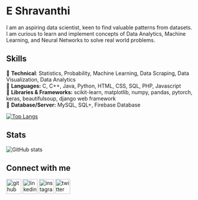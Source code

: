 # E Shravanthi
I am an aspiring data scientist, keen to find valuable patterns from datasets. I am curious to learn and implement concepts of Data Analytics, Machine Learning, and Neural Networks to solve real world problems.



## Skills
🎯 <b>Technical</b>: Statistics, Probability, Machine Learning, Data Scraping, Data Visualization, Data Analytics<br/>
🎯 <b>Languages:</b> C, C++, Java, Python, HTML, CSS, SQL, PHP, Javascript<br/>
🎯 <b>Libraries & Frameworks:</b> scikit-learn, matplotlib, numpy, pandas, pytorch, keras, beautifulsoup, django web framework<br/>
🎯 <b>Database/Server:</b> MySQL, SQL+, Firebase Database<br/>

[![Top Langs](https://github-readme-stats.vercel.app/api/top-langs/?username=shrav-6&layout=compact)](https://github.com/anuraghazra/github-readme-stats)

 

## Stats

![GitHub stats](https://github-readme-stats.vercel.app/api?username=shrav-6&show_icons=true&theme=tokyonight&count_private=true&custom_title=Shrav&#39;s%20Github%20Stats&hide=prs,issues)       


## Connect with me

[<img src='https://cdn.jsdelivr.net/npm/simple-icons@3.0.1/icons/github.svg' alt='github' height='40'>](https://github.com/shrav-6)  [<img src='https://cdn.jsdelivr.net/npm/simple-icons@3.0.1/icons/linkedin.svg' alt='linkedin' height='40'>](https://www.linkedin.com/in/shrav6/)  [<img src='https://cdn.jsdelivr.net/npm/simple-icons@3.0.1/icons/instagram.svg' alt='instagram' height='40'>](https://www.instagram.com/shrav.6/)  [<img src='https://cdn.jsdelivr.net/npm/simple-icons@3.0.1/icons/twitter.svg' alt='twitter' height='40'>](https://twitter.com/shrav_6) 
